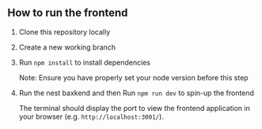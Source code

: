 ## How to run the frontend

1. Clone this repository locally

2. Create a new working branch

3. Run `npm install` to install dependencies

   Note: Ensure you have properly set your node version before this step

4. Run the nest baxkend and then Run `npm run dev` to spin-up the frontend

   The terminal should display the port to view the frontend application in your browser (e.g. `http://localhost:3001/`).

   